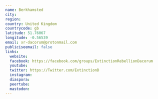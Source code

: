 ```yaml
---
name: Berkhamsted
city:
region:
country: United Kingdom
countrycode: gb
latitude: 51.76067
longitude: -0.56539
email: xr-dacorum@protonmail.com
publiciseemail: false
links:
  website:
  facebook: https://facebook.com/groups/ExtinctionRebellionDacorum
  youtube:
  twitter: https://Twitter.com/ExtinctionD
  instagram:
  diaspora:
  peertube:
  mastodon:
---
```

